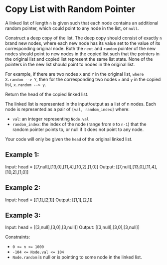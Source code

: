 # Copy List with Random Pointer

A linked list of length `n` is given such that each node contains an additional random pointer, which could point to any node in the list, or `null`.

Construct a deep copy of the list. The deep copy should consist of exactly `n` brand new nodes, where each new node has its value set to the value of its corresponding original node. Both the `next` and `random` pointer of the new nodes should point to new nodes in the copied list such that the pointers in the original list and copied list represent the same list state. None of the pointers in the new list should point to nodes in the original list.

For example, if there are two nodes `X` and `Y` in the original list, `where X.random --> Y`, then for the corresponding two nodes `x` and `y` in the copied list, `x.random --> y`.

Return the head of the copied linked list.

The linked list is represented in the input/output as a list of n nodes. Each node is represented as a pair of `[val, random_index]` where:

- `val`: an integer representing `Node.val`
- `random_index`: the index of the node (range from `0` to `n-1`) that the random pointer points to, or null if it does not point to any node.

Your code will only be given the `head` of the original linked list.

## Example 1:

Input: head = [[7,null],[13,0],[11,4],[10,2],[1,0]]
Output: [[7,null],[13,0],[11,4],[10,2],[1,0]]

## Example 2:

Input: head = [[1,1],[2,1]]
Output: [[1,1],[2,1]]

## Example 3:

Input: head = [[3,null],[3,0],[3,null]]
Output: [[3,null],[3,0],[3,null]]

Constraints:

- `0 <= n <= 1000`
- `-104 <= Node.val <= 104`
- `Node.random` is null or is pointing to some node in the linked list.
